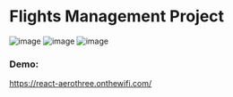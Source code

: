 # Flights Management Project

![image](https://github.com/NetanelZeltserman/micro-services-flight-management-project/assets/121944905/2f164b81-6d04-476b-a6a1-4979e2cc8e26)
![image](https://github.com/NetanelZeltserman/micro-services-flight-management-project/assets/121944905/bd6244d9-f1b9-4bf0-85ce-21361cdabde3)
![image](https://github.com/NetanelZeltserman/micro-services-flight-management-project/assets/121944905/7f49eabe-1f11-469d-9977-31357cf53555)



### Demo:
https://react-aerothree.onthewifi.com/
